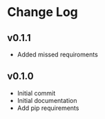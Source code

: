 # Change Log

## v0.1.1
- Added missed requiroments

## v0.1.0
- Initial commit
- Initial documentation
- Add pip requirements
